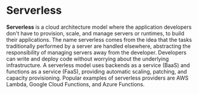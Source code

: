 # Serverless

**Serverless** is a cloud architecture model where the application developers don't have to provision, scale, and manage servers or runtimes, to build their applications. The name serverless comes from the idea that the tasks traditionally performed by a server are handled elsewhere, abstracting the responsibility of managing servers away from the developer. Developers can write and deploy code without worrying about the underlying infrastructure. A serverless model uses backends as a service (BaaS) and functions as a service (FaaS), providing automatic scaling, patching, and capacity provisioning. Popular examples of serverless providers are AWS Lambda, Google Cloud Functions, and Azure Functions.
